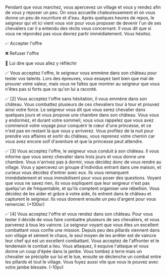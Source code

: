 Pendant que vous marchez, vous apercevez un village et vous y rendez afin de vous y reposer un peu. On vous accueille chaleureusement et on vous donne un peu de nourriture et d'eau. Après quelques heures de repos, le seigneur qui vit ici vient vous voir pour vous proposer de devenir l'un de ses chevaliers car il a entendu des récits vous concernant. Il vous dit que si vous ne répondez pas vous devrez partir immédiatement. Vous hésitez.

✅ Accepter l'offre

❌ Refuser l'offre

🤔 Lui dire que vous allez y réfléchir

✅ Vous acceptez l'offre, le seigneur vous emmène dans son château pour tester vos talents. Lors des épreuves, vous essayez tant bien que mal de prouver votre valeur, mais vous ne faîtes que montrer au seigneur que vous n'êtes pas si forts que ce qu'on lui a raconté.

✅ [2] Vous acceptez l'offre sans hésitation, il vous emmène dans son château. Vous combattez plusieurs de ces chevaliers tour à tour et prouvez ainsi votre force. Le seigneur vous dit que vous serez chevalier dans quelques jours et vous propose une chambre dans son château. Vous vous y endormez, et durant votre sommeil, vous vous rappelez que vous avez commencé votre voyage pour conquérir le cœur d'une princesse, et ce n'est pas en restant là que vous y arriverez. Vous profitez de la nuit pour prendre vos affaires et sortir du château, vous reprenez votre chemin car vous avez encore soif d'aventure et que la princesse peut attendre.

✅ [3] Vous acceptez l'offre, le seigneur vous conduit à son château. Il vous informe que vous serez chevalier dans trois jours et vous donne une chambre. Vous n'arrivez pas à dormir, vous décidez donc de vous rendre au village. Vous y apercevez un groupe d'individus entrant dans une maison, et curieux vous décidez d'entrer avec eux. Ils vous remarquent immédiatement et vous immobilisent pour vous poser des questions. Voyant que vous ne savez rien, ils vous expliquent que leur seigneur n'est pas quelqu'un de fréquentable, et qu'ils comptent organiser une rébellion. Vous décidez de les aider et grâce à votre aide, ils entrent dans le château et capturent le seigneur. Ils vous donnent ensuite un peu d'argent pour vous remercier. (+100or)

✅ [4] Vous acceptez l'offre et vous rendez dans son château. Pour vous tester il décide de vous faire combattre plusieurs de ses chevaliers, et vous parvenez à tous les vaincre. Le seigneur voyant que vous êtes un excellent combattant vous confie une mission. Depuis peu des pillards viennent dans son village et sèment le chaos, le seul moyen de les arrêter est de vaincre leur chef qui est un excellent combattant. Vous acceptez de l'affronter et le lendemain le combat a lieu. Vous attaquez, il esquive l'attaque et vous donne un coup d'épée dans la jambe. Vous tombez à terre mais un chevalier se précipite sur lui et le tue, ensuite se déclenche un combat entre les pillards et tout le village. Vous fuyez aussi vite que vous le pouvez avec votre jambe blessée. (-10pv)
